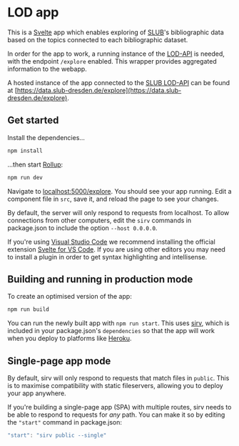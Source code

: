 # LOD app

This is a [Svelte](https://svelte.dev) app which enables exploring of [SLUB](slub-dresden.de)'s bibliographic data based on the topics connected to each bibliographic dataset.

In order for the app to work, a running instance of the [LOD-API](https://github.com/slub/efre-lod-api) is needed, with the endpoint `/explore` enabled. This wrapper provides aggregated information to the webapp.

A hosted instance of the app connected to the [SLUB LOD-API](https://data.slub-dresden.de) can be found at [https://data.slub-dresden.de/explore](https://data.slub-dresden.de/explore).

## Get started

Install the dependencies...

```bash
npm install
```

...then start [Rollup](https://rollupjs.org):

```bash
npm run dev
```

Navigate to [localhost:5000/explore](http://localhost:5000/explore). You should see your app running. Edit a component file in `src`, save it, and reload the page to see your changes.

By default, the server will only respond to requests from localhost. To allow connections from other computers, edit the `sirv` commands in package.json to include the option `--host 0.0.0.0`.

If you're using [Visual Studio Code](https://code.visualstudio.com/) we recommend installing the official extension [Svelte for VS Code](https://marketplace.visualstudio.com/items?itemName=svelte.svelte-vscode). If you are using other editors you may need to install a plugin in order to get syntax highlighting and intellisense.

## Building and running in production mode

To create an optimised version of the app:

```bash
npm run build
```

You can run the newly built app with `npm run start`. This uses [sirv](https://github.com/lukeed/sirv), which is included in your package.json's `dependencies` so that the app will work when you deploy to platforms like [Heroku](https://heroku.com).

## Single-page app mode

By default, sirv will only respond to requests that match files in `public`. This is to maximise compatibility with static fileservers, allowing you to deploy your app anywhere.

If you're building a single-page app (SPA) with multiple routes, sirv needs to be able to respond to requests for _any_ path. You can make it so by editing the `"start"` command in package.json:

```js
"start": "sirv public --single"
```
